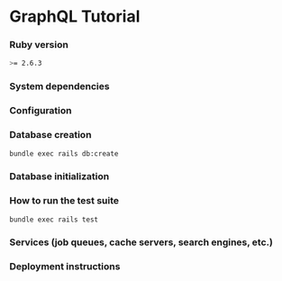 # GraphQL Tutorial

### Ruby version
```sh
>= 2.6.3
```
### System dependencies

### Configuration

### Database creation
```sh
bundle exec rails db:create
```
### Database initialization

### How to run the test suite
```sh
bundle exec rails test
```
### Services (job queues, cache servers, search engines, etc.)

### Deployment instructions
